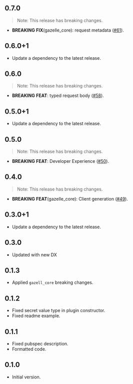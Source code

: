 ## 0.7.0

> Note: This release has breaking changes.

 - **BREAKING** **FIX**(gazelle_core): request metadata ([#61](https://github.com/intales/gazelle/issues/61)).

## 0.6.0+1

 - Update a dependency to the latest release.

## 0.6.0

> Note: This release has breaking changes.

 - **BREAKING** **FEAT**: typed request body ([#58](https://github.com/intales/gazelle/issues/58)).

## 0.5.0+1

 - Update a dependency to the latest release.

## 0.5.0

> Note: This release has breaking changes.

 - **BREAKING** **FEAT**: Developer Experience ([#50](https://github.com/intales/gazelle/issues/50)).

## 0.4.0

> Note: This release has breaking changes.

 - **BREAKING** **FEAT**(gazelle_core): Client generation ([#49](https://github.com/intales/gazelle/issues/49)).

## 0.3.0+1

 - Update a dependency to the latest release.

## 0.3.0

 - Updated with new DX

## 0.1.3

 - Applied `gazell_core` breaking changes.

## 0.1.2

- Fixed secret value type in plugin constructor.
- Fixed readme example.

## 0.1.1

- Fixed pubspec description.
- Formatted code.

## 0.1.0

- Initial version.
